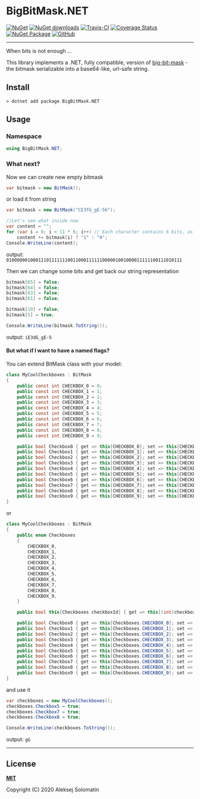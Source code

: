 [nuget-icon]:           https://img.shields.io/nuget/v/BigBitMask.NET.svg
[nuget-downloads-icon]: https://img.shields.io/nuget/dt/BigBitMask.NET.svg
[nuget-url]:            https://www.nuget.org/packages/BigBitMask.NET/

[test-icon]:            https://travis-ci.com/ASolomatin/BigBitMask.NET.svg?branch=master
[test-url]:             https://travis-ci.com/ASolomatin/BigBitMask.NET

[coverage-icon]:        https://coveralls.io/repos/github/ASolomatin/BigBitMask.NET/badge.svg?branch=master
[coverage-url]:         https://coveralls.io/github/ASolomatin/BigBitMask.NET

[packaging-icon]:       https://github.com/ASolomatin/BigBitMask.NET/workflows/publish%20to%20nuget/badge.svg
[packaging-url]:        https://github.com/ASolomatin/BigBitMask.NET/actions?query=workflow%3A%22publish+to+nuget%22

[license-icon]:         https://img.shields.io/github/license/ASolomatin/BigBitMask.NET
[license-url]:          https://github.com/ASolomatin/BigBitMask.NET/blob/master/LICENSE

# BigBitMask.NET

[![NuGet][nuget-icon]][nuget-url]
[![NuGet downloads][nuget-downloads-icon]][nuget-url]
[![Travis-CI][test-icon]][test-url]
[![Coverage Status][coverage-icon]][coverage-url]
[![NuGet Package][packaging-icon]][packaging-url]
[![GitHub][license-icon]][license-url]

----------------------------------------

When bits is not enough ...

This library implements a .NET, fully compatible, version of [big-bit-mask](https://github.com/ASolomatin/big-bit-mask) - the bitmask serializable into a base64-like, url-safe string.

## Install
```
> dotnet add package BigBitMask.NET
```

## Usage

### Namespace
```cs
using BigBitMask.NET;
```

### What next?

Now we can create new empty bitmask
```cs
var bitmask = new BitMask();
```
or load it from string
```cs
var bitmask = new BitMask("CE3fG_gE-56");

//Let's see what inside now
var content = "";
for (var i = 0; i < 11 * 6; i++) // Each character contains 6 bits, as in base64
    content += bitmask[i] ? "1" : "0";
Console.WriteLine(content);
```
output: `010000001000111011111110011000111111000001001000011111100111010111`

Then we can change some bits and get back our string representation
```cs
bitmask[65] = false;
bitmask[64] = false;
bitmask[63] = false;
bitmask[61] = false;

bitmask[19] = false;
bitmask[5] = true;

Console.WriteLine(bitmask.ToString());
```
output: `iE3dG_gE-5`

#### But what if I want to have a named flags?

You can extend BitMask class with your model:
```cs
class MyCoolCheckboxes : BitMask
{
    public const int CHECKBOX_0 = 0;
    public const int CHECKBOX_1 = 1;
    public const int CHECKBOX_2 = 2;
    public const int CHECKBOX_3 = 3;
    public const int CHECKBOX_4 = 4;
    public const int CHECKBOX_5 = 5;
    public const int CHECKBOX_6 = 6;
    public const int CHECKBOX_7 = 7;
    public const int CHECKBOX_8 = 8;
    public const int CHECKBOX_9 = 9;

    public bool Checkbox0 { get => this[CHECKBOX_0]; set => this[CHECKBOX_0] = value; }
    public bool Checkbox1 { get => this[CHECKBOX_1]; set => this[CHECKBOX_1] = value; }
    public bool Checkbox2 { get => this[CHECKBOX_2]; set => this[CHECKBOX_2] = value; }
    public bool Checkbox3 { get => this[CHECKBOX_3]; set => this[CHECKBOX_3] = value; }
    public bool Checkbox4 { get => this[CHECKBOX_4]; set => this[CHECKBOX_4] = value; }
    public bool Checkbox5 { get => this[CHECKBOX_5]; set => this[CHECKBOX_5] = value; }
    public bool Checkbox6 { get => this[CHECKBOX_6]; set => this[CHECKBOX_6] = value; }
    public bool Checkbox7 { get => this[CHECKBOX_7]; set => this[CHECKBOX_7] = value; }
    public bool Checkbox8 { get => this[CHECKBOX_8]; set => this[CHECKBOX_8] = value; }
    public bool Checkbox9 { get => this[CHECKBOX_9]; set => this[CHECKBOX_9] = value; }
}
```

or

```cs
class MyCoolCheckboxes : BitMask
{
    public enum Checkboxes
    {
        CHECKBOX_0,
        CHECKBOX_1,
        CHECKBOX_2,
        CHECKBOX_3,
        CHECKBOX_4,
        CHECKBOX_5,
        CHECKBOX_6,
        CHECKBOX_7,
        CHECKBOX_8,
        CHECKBOX_9,
    }

    public bool this[Checkboxes checkboxId] { get => this[(int)checkboxId]; set => this[(int)checkboxId] = value; }

    public bool Checkbox0 { get => this[Checkboxes.CHECKBOX_0]; set => this[Checkboxes.CHECKBOX_0] = value; }
    public bool Checkbox1 { get => this[Checkboxes.CHECKBOX_1]; set => this[Checkboxes.CHECKBOX_1] = value; }
    public bool Checkbox2 { get => this[Checkboxes.CHECKBOX_2]; set => this[Checkboxes.CHECKBOX_2] = value; }
    public bool Checkbox3 { get => this[Checkboxes.CHECKBOX_3]; set => this[Checkboxes.CHECKBOX_3] = value; }
    public bool Checkbox4 { get => this[Checkboxes.CHECKBOX_4]; set => this[Checkboxes.CHECKBOX_4] = value; }
    public bool Checkbox5 { get => this[Checkboxes.CHECKBOX_5]; set => this[Checkboxes.CHECKBOX_5] = value; }
    public bool Checkbox6 { get => this[Checkboxes.CHECKBOX_6]; set => this[Checkboxes.CHECKBOX_6] = value; }
    public bool Checkbox7 { get => this[Checkboxes.CHECKBOX_7]; set => this[Checkboxes.CHECKBOX_7] = value; }
    public bool Checkbox8 { get => this[Checkboxes.CHECKBOX_8]; set => this[Checkboxes.CHECKBOX_8] = value; }
    public bool Checkbox9 { get => this[Checkboxes.CHECKBOX_9]; set => this[Checkboxes.CHECKBOX_9] = value; }
}
```

and use it

```cs
var checkboxes = new MyCoolCheckboxes();
checkboxes.Checkbox5 = true;
checkboxes.Checkbox7 = true;
checkboxes.Checkbox8 = true;

Console.WriteLine(checkboxes.ToString());
```

output: `gG`

----------------------------------------

## License

**[MIT][license-url]**

Copyright (C) 2020 Aleksej Solomatin